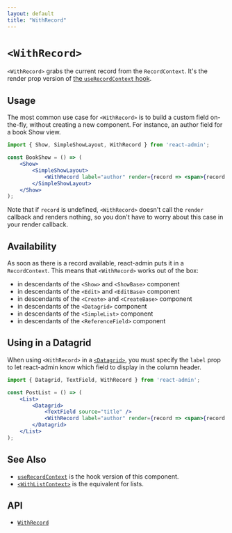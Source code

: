 ```yaml
---
layout: default
title: "WithRecord"
---
```


# `<WithRecord>`

`<WithRecord>` grabs the current record from the `RecordContext`. It's the render prop version of [the `useRecordContext` hook](./useRecordContext.md). 

## Usage

The most common use case for `<WithRecord>` is to build a custom field on-the-fly, without creating a new component. For instance, an author field for a book Show view. 

```jsx
import { Show, SimpleShowLayout, WithRecord } from 'react-admin';

const BookShow = () => (
    <Show>
        <SimpleShowLayout>
            <WithRecord label="author" render={record => <span>{record.author}</span>} />
        </SimpleShowLayout>
    </Show>
);
```

Note that if `record` is undefined, `<WithRecord>` doesn't call the `render` callback and renders nothing, so you don't have to worry about this case in your render callback.

## Availability

As soon as there is a record available, react-admin puts it in a `RecordContext`. This means that `<WithRecord>` works out of the box:

- in descendants of the `<Show>` and `<ShowBase>` component
- in descendants of the `<Edit>` and `<EditBase>` component
- in descendants of the `<Create>` and `<CreateBase>` component
- in descendants of the `<Datagrid>` component
- in descendants of the `<SimpleList>` component
- in descendants of the `<ReferenceField>` component

## Using in a Datagrid

When using `<WithRecord>` in a [`<Datagrid>`](./Datagrid.md), you must specify the `label` prop to let react-admin know which field to display in the column header. 

```jsx
import { Datagrid, TextField, WithRecord } from 'react-admin';

const PostList = () => (
    <List>
        <Datagrid>
            <TextField source="title" />
            <WithRecord label="author" render={record => <span>{record.author}</span>} />
        </Datagrid>
    </List>
);
```

## See Also

* [`useRecordContext`](./useRecordContext.md) is the hook version of this component.
* [`<WithListContext>`](./WithListContext.md) is the equivalent for lists.

## API

* [`WithRecord`]

[`WithRecord`]: https://github.com/marmelab/react-admin/blob/master/packages/ra-core/src/controller/record/WithRecord.tsx
